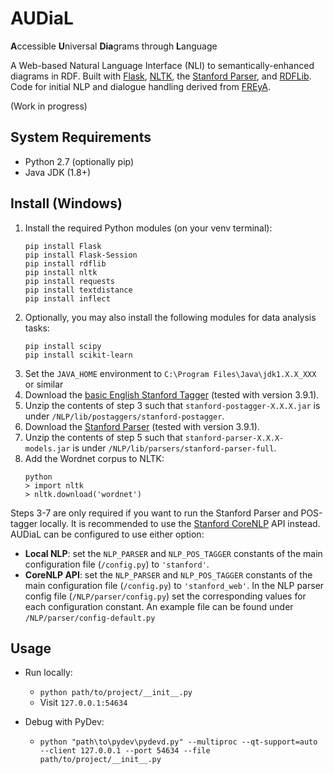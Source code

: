 # AUDiaL

**A**ccessible **U**niversal **Dia**grams through **L**anguage
 
A Web-based Natural Language Interface (NLI) to semantically-enhanced diagrams in RDF. Built with [Flask](http://flask.pocoo.org/), [NLTK](https://www.nltk.org/), the [Stanford Parser](https://nlp.stanford.edu/software/lex-parser.shtml), and [RDFLib](https://rdflib.readthedocs.io). Code for initial NLP and dialogue handling derived from [FREyA](https://sites.google.com/site/naturallanguageinterfaces/freya).

(Work in progress)

## System Requirements

- Python 2.7 (optionally pip)
- Java JDK (1.8+)

## Install (Windows)

1. Install the required Python modules (on your venv terminal):
    ```
    pip install Flask
    pip install Flask-Session
    pip install rdflib
    pip install nltk
    pip install requests
    pip install textdistance
    pip install inflect
    ```
2. Optionally, you may also install the following modules for data analysis tasks:
    ```
    pip install scipy
    pip install scikit-learn
    ```
3. Set the `JAVA_HOME` environment to `C:\Program Files\Java\jdk1.X.X_XXX` or similar
4. Download the [basic English Stanford Tagger](https://nlp.stanford.edu/software/tagger.shtml#Download) (tested with version 3.9.1).
5. Unzip the contents of step 3 such that `stanford-postagger-X.X.X.jar` is under `/NLP/lib/postaggers/stanford-postagger`.
6. Download the [Stanford Parser](https://nlp.stanford.edu/software/lex-parser.shtml#Download) (tested with version 3.9.1).
7. Unzip the contents of step 5 such that `stanford-parser-X.X.X-models.jar` is under `/NLP/lib/parsers/stanford-parser-full`.
8. Add the Wordnet corpus to NLTK:
    ```
    python
    > import nltk
    > nltk.download('wordnet')
    ```
    
Steps 3-7 are only required if you want to run the Stanford Parser and POS-tagger locally. It is recommended to use the [Stanford CoreNLP](https://stanfordnlp.github.io/CoreNLP/) API instead. AUDiaL can be configured to use either option:

- **Local NLP**: set the `NLP_PARSER` and `NLP_POS_TAGGER` constants of the main configuration file (`/config.py`) to `'stanford'`.
- **CoreNLP API**: set the `NLP_PARSER` and `NLP_POS_TAGGER` constants of the main configuration file (`/config.py`) to `'stanford_web'`. In the NLP parser config file (`/NLP/parser/config.py`) set the corresponding values for each configuration constant. An example file can be found under `/NLP/parser/config-default.py`

## Usage
- Run locally:
  - `python path/to/project/__init__.py`
  - Visit `127.0.0.1:54634`
  
- Debug with PyDev:
  - `python "path\to\pydev\pydevd.py" --multiproc --qt-support=auto --client 127.0.0.1 --port 54634 --file path/to/project/__init__.py`